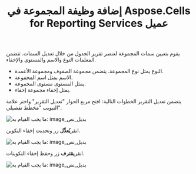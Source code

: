 ﻿---
title: إضافة وظيفة المجموعة في Aspose.Cells for Reporting Services عميل
type: docs
weight: 120
url: /ar/reportingservices/add-group-function-in-aspose-cells-for-reporting-services-client/
---
يقوم بتعيين سمات المجموعة لعنصر تقرير الجدول من خلال تعديل السمات. تتضمن المعلمات النوع والاسم والمستوى والإخفاء.

- النوع يمثل نوع المجموعة. يتضمن مجموعة الصفوف ومجموعة الأعمدة.
- الاسم يمثل اسم المجموعة.
- يمثل المستوى مستوى المجموعة.
- يمثل إخفاء مجموعة إخفاء.

يتضمن تعديل التقرير الخطوات التالية:
افتح مربع الحوار "تعديل التقرير" واختر علامة التبويب "مخطط تفصيلي".

![ما يجب القيام به: image_بديل_نص](add-group-function-in-aspose-cells-for-reporting-services-client_1.jpg)


 انقر**يُعدِّل** زر وتحديث إخفاء التكوين.

![ما يجب القيام به: image_بديل_نص](add-group-function-in-aspose-cells-for-reporting-services-client_2.jpg)


 انقر**يقترف** زر وحفظ إخفاء التكوينات.

![ما يجب القيام به: image_بديل_نص](add-group-function-in-aspose-cells-for-reporting-services-client_3.jpg)
